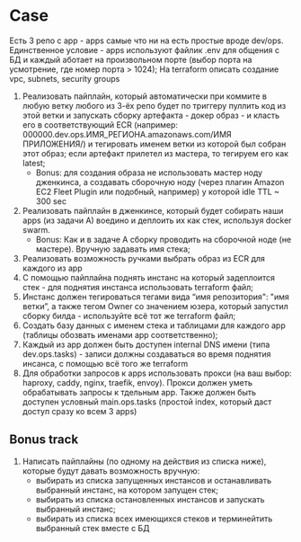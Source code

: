 # Case
Есть 3 репо с app - apps самые что ни на есть простые вроде dev/ops. Единственное условие - apps используют файлик .env для общения с БД и каждый  аботает на произвольном порте (выбор порта на усмотрение, где номер порта > 1024);
На terraform описать создание vpc, subnets, security groups
1. Реализовать пайплайн, который автоматически при коммите в любую ветку любого из 3-ёх репо будет по триггеру пуллить код из этой ветки и запускать  сборку артефакта - докер образ - и класть его в соответствующий ECR (например: 000000.dev.ops.ИМЯ_РЕГИОНА.amazonaws.com/ИМЯ ПРИЛОЖЕНИЯ/) и тегировать именем ветки из которой был собран этот образ; если артефакт прилетел из мастера, то тегируем его как latest;
    - Bonus: для создания образа не использовать мастер ноду дженкинса, а создавать сборочную ноду (через плагин Amazon EC2 Fleet Plugin или подобный, например) у которой idle TTL ~ 300 sec 
2. Реализовать пайплайн в дженкинсе, который будет собирать наши apps (из задачи A) воедино и деплоить их как стек, используя docker swarm.
    - Bonus: Как и в задаче А сборку проводить на сборочной ноде (не мастере). Вручную задавать имя стека;
3. Реализовать возможность ручками выбрать образ из ECR для каждого из app
4. С помощью пайплайна поднять инстанс на который задеплоится стек - для поднятия инстанса использовать terraform файл;
5. Инстанс должен тегироваться тегами вида “имя репозитория": "имя ветки”, а также тегом Owner со значением юзера, который запустил сборку билда - используйте всё тот же terraform файл;
6. Создать базу данных с именем стека и таблицами для каждого app (таблицы обозвать именами app соответственно);
7. Каждый из app должен быть доступен internal DNS имени (типа dev.ops.tasks) - записи должны создаваться во время поднятия инсанса, с помощью всё того же terraform
8. Для обработки запросов к apps использовать прокси (на ваш выбор: haproxy, caddy, nginx, traefik, envoy). Прокси должен уметь обрабатывать запросы к  тдельным app. Также должен быть доступен условный main.ops.tasks (простой index, который даст доступ сразу ко всем 3 apps)

## Bonus track

1. Написать пайплайны (по одному на действия из списка ниже), которые будут
давать возможность вручную:
    - выбирать из списка запущенных инстансов и останавливать выбранный инстанс, на котором запущен стек;
    - выбирать из списка остановленных инстансов и запускать выбранный инстанс;
    - выбирать из списка всех имеющихся стеков и терминейтить выбранный стек вместе с БД
